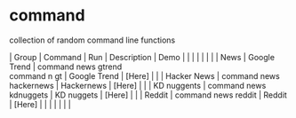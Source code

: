 # command
collection of random command line functions

| Group | Command      | Run                                    | Description  | Demo   |
|       |              |                                        |              |        |
| News  | Google Trend | command news gtrend <br/> command n gt | Google Trend | [Here] |
|       | Hacker News  | command news hackernews                | Hackernews   | [Here] |
|       | KD nuggents  | command news kdnuggets                 | KD nuggets   | [Here] |
|       | Reddit       | command news reddit                    | Reddit       | [Here] |
|       |              |                                        |              |        |

